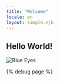 ```yaml
---
title: "Welcome"
locale: en
layout: simple.njk
---
```

## Hello World!

![Blue Eyes](/static/images/blue-eyes.jpg "Blue eyes")

{% debug page %}
